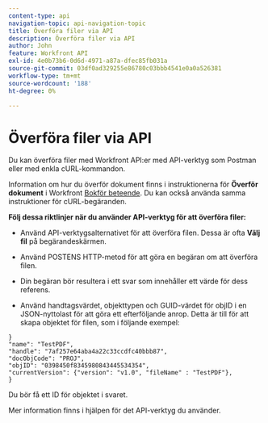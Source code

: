 ```yaml
---
content-type: api
navigation-topic: api-navigation-topic
title: Överföra filer via API
description: Överföra filer via API
author: John
feature: Workfront API
exl-id: 4e0b73b6-0d6d-4971-a87a-dfec85fb031a
source-git-commit: 03df0ad329255e86780c03bbb4541e0a0a526381
workflow-type: tm+mt
source-wordcount: '188'
ht-degree: 0%

---
```


# Överföra filer via API

Du kan överföra filer med Workfront API:er med API-verktyg som Postman eller med enkla cURL-kommandon.

Information om hur du överför dokument finns i instruktionerna för **Överför dokument** i Workfront [Bokför beteende](https://one.workfront.com/s/document-item?bundleId=the-new-workfront-experience&amp;topicId=Content%2FWF_API%2FGeneral%2Fapi-basics.html). Du kan också använda samma instruktioner för cURL-begäranden.

**Följ dessa riktlinjer när du använder API-verktyg för att överföra filer:**

* Använd API-verktygsalternativet för att överföra filen. Dessa är ofta **Välj fil** på begärandeskärmen.

* Använd POSTENS HTTP-metod för att göra en begäran om att överföra filen.

* Din begäran bör resultera i ett svar som innehåller ett värde för dess referens.

* Använd handtagsvärdet, objekttypen och GUID-värdet för objID i en JSON-nyttolast för att göra ett efterföljande anrop. Detta är till för att skapa objektet för filen, som i följande exempel:

```
}
"name": "TestPDF",
"handle": "7af257e64aba4a22c33ccdfc40bbb87",
"docObjCode": "PROJ",
"objID": "0398450f8345980843445534354",
"currentVersion": {"version": "v1.0", "fileName" : "TestPDF"},
}
```

Du bör få ett ID för objektet i svaret.

Mer information finns i hjälpen för det API-verktyg du använder.
